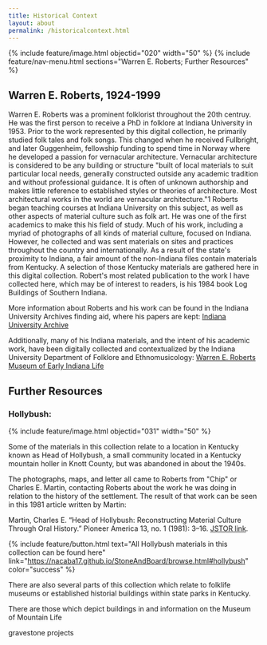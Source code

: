 ```yaml
---
title: Historical Context
layout: about
permalink: /historicalcontext.html
---
```

{% include feature/image.html objectid="020" width="50" %} 
{% include feature/nav-menu.html sections="Warren E. Roberts; Further Resources" %}

## Warren E. Roberts, 1924-1999
Warren E. Roberts was a prominent folklorist throughout the 20th centruy. He was the first person to receive a PhD in folklore at Indiana University in 1953. Prior to the work represented by this digital collection, he primarily studied folk tales and folk songs. This changed when he received Fullbright, and later Guggenheim, fellowship funding to spend time in Norway where he developed a passion for vernacular architecture. Vernacular architecture is considered to be any building or structure "built of local materials to suit particular local needs, generally constructed outside any academic tradition and without professional guidance. It is often of unknown authorship and makes little reference to established styles or theories of architecture. Most architectural works in the world are vernacular architecture."1 Roberts began teaching courses at Indiana University on this subject, as well as other aspects of material culture such as folk art. He was one of the first academics to make this his field of study. Much of his work, including a myriad of photographs of all kinds of material culture, focused on Indiana. However, he collected and was sent materials on sites and practices throughout the country and internationally. As a result of the state's proximity to Indiana, a fair amount of the non-Indiana files contain materials from Kentucky. A selection of those Kentucky materials are gathered here in this digital collection. Robert's most related publication to the work I have collected here, which may be of interest to readers, is his 1984 book Log Buildings of Southern Indiana.  

 

More information about Roberts and his work can be found in the Indiana University Archives finding aid, where his papers are kept: [Indiana University Archive](https://archives.iu.edu/html/InU-Ar-VAA9415.html) 

Additionally, many of his Indiana materials, and the intent of his academic work, have been digitally collected and contextualized by the Indiana University Department of Folklore and Ethnomusicology: [Warren E. Roberts Museum of Early Indiana Life](https://wer.sitehost.iu.edu/index.shtml)

## Further Resources

### Hollybush: 
{% include feature/image.html objectid="031" width="50" %} 

Some of the materials in this collection relate to a location in Kentucky known as Head of Hollybush, a small community located in a Kentucky mountain holler in Knott County, but was abandoned in about the 1940s.    

The photographs, maps, and letter all came to Roberts from "Chip" or Charles E. Martin, contacting Roberts about the work he was doing in relation to the history of the settlement. The result of that work can be seen in this 1981 article written by Martin:  

Martin, Charles E. “Head of Hollybush: Reconstructing Material Culture Through Oral History.” Pioneer America 13, no. 1 (1981): 3–16. [JSTOR link](http://www.jstor.org/stable/29763613).

{% include feature/button.html text="All Hollybush materials in this collection can be found here" link="https://nacaba17.github.io/StoneAndBoard/browse.html#hollybush" color="success" %}


There are also several parts of this collection which relate to folklife museums or established historial buildings within state parks in Kentucky. 

There are those which depict buildings in and information on the Museum of Mountain Life  



gravestone projects
